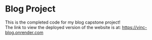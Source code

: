 # Blog Project
This is the completed code for my blog capstone project! <br>
The link to view the deployed version of the website is at: https://vinc-blog.onrender.com